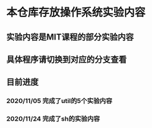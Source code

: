 # 本仓库存放操作系统实验内容



## 实验内容是MIT课程的部分实验内容

## 具体程序请切换到对应的分支查看

## 目前进度

### 2020/11/05 完成了util的5个实验内容

### 2020/11/24 完成了sh的实验内容